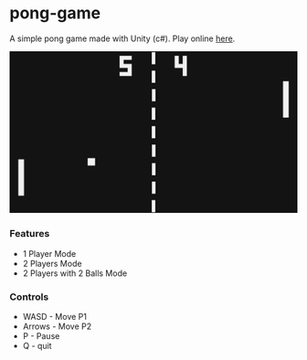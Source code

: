 # pong-game

A simple pong game made with Unity (c#). Play online [here](https://nuno-faria.github.io/pong-game/pong-web/).

![](screenshots/1.png)

### Features

 - 1 Player Mode
 - 2 Players Mode
 - 2 Players with 2 Balls Mode

### Controls

- WASD - Move P1
- Arrows - Move P2
- P - Pause
- Q - quit